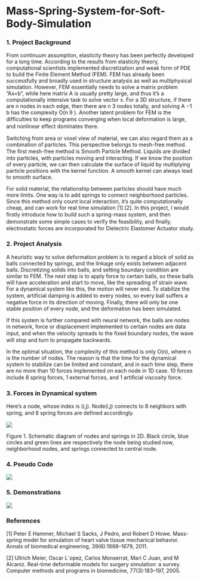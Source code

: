 # Mass-Spring-System-for-Soft-Body-Simulation

### 1. Project Background

From continuum assumption, elasticity theory has been perfectly developed for a long time. According to the results from elasticity theory, computational scientists implemented discretization and weak form of PDE to build the Finite Element Method (FEM). FEM has already been successfully and broadly used in structure analysis as well as multiphysical simulation. However, FEM essentially needs to solve a matrix problem ”Ax=b”, while here matrix A is usually pretty large, and thus it’s a computationally intensive task to solve vector x. For a 3D structure, if there are n nodes in each edge, then there are n 3 nodes totally, and solving A −1 b has the complexity O(n 9 ). Another latent problem for FEM is the diﬃculties to keep programs converging when local deformation is large, and nonlinear eﬀect dominates there.

Switching from area or voxel view of material, we can also regard them as a combination of particles. This perspective belongs to mesh-free method. The ﬁrst mesh-free method is Smooth Particle Method. Liquids are divided into particles, with particles moving and interacting. If we know the position of every particle, we can then calculate the surface of liquid by multiplying particle positions with the kernel function. A smooth kernel can always lead to smooth surface.

For solid material, the relationship between particles should have much more limits. One way is to add springs to connect neighborhood particles. Since this method only count local interaction, it’s quite computationally cheap, and can work for real time simulation [1] [2]. In this project, I would ﬁrstly introduce how to build such a spring-mass system, and then demonstrate some simple cases to verify the feasibility, and ﬁnally, electrostatic forces are incorporated for Dielectric Elastomer Actuator study.

### 2. Project Analysis

A heuristic way to solve deformation problem is to regard a block of solid as balls connected by springs, and the linkage only exists between adjacent balls. Discretizing solids into balls, and setting boundary condition are similar to FEM. The next step is to apply force to certain balls, so these balls will have acceleration and start to move, like the spreading of strain wave. For a dynamical system like this, the motion will never end. To stabilize the system, artiﬁcial damping is added to every nodes, so every ball suﬀers a negative force in its direction of moving. Finally, there will only be one stable position of every node, and the deformation has been simulated.

If this system is further compared with neural network, the balls are nodes in network, force or displacement implemented to certain nodes are data input, and when the velocity spreads to the ﬁxed boundary nodes, the wave will stop and turn to propagate backwards.

In the optimal situation, the complexity of this method is only O(n), where n is the number of nodes. The reason is that the time for the dynamical system to stabilize can be limited and constant, and in each time step, there are no more than 10 forces implemented on each node in 1D case. 10 forces include 8 spring forces, 1 external forces, and 1 artiﬁcial viscosity force.

### 3. Forces in Dynamical system

Here’s a node, whose index is (i,j). Node(i,j) connects to 8 neighbors with spring, and 8 spring forces are deﬁned accordingly.

![](https://upload-images.jianshu.io/upload_images/11683600-cc4239b29b8984a8.png?imageMogr2/auto-orient/strip%7CimageView2/2/w/340)

Figure 1. Schematic diagram of nodes and springs in 2D. Black circle, blue circles and green lines are respectively the node being studied now, neighborhood nodes, and springs connected to central node.

### 4. Pseudo Code

![](https://upload-images.jianshu.io/upload_images/11683600-bba3c78d9e39c87d.png?imageMogr2/auto-orient/strip%7CimageView2/2/w/1240)

### 5. Demonstrations

![](https://upload-images.jianshu.io/upload_images/11683600-d79ef38594accdd0.png?imageMogr2/auto-orient/strip%7CimageView2/2/w/1240)

### References

[1] Peter E Hammer, Michael S Sacks, J Pedro, and Robert D Howe. Mass-spring model for simulation of heart valve tissue mechanical behavior. Annals of biomedical engineering, 39(6):1668–1679, 2011.

[2] Ullrich Meier, Oscar L´opez, Carlos Monserrat, Mari C Juan, and M Alcaniz. Real-time deformable models for surgery simulation: a survey. Computer methods and programs in biomedicine, 77(3):183–197, 2005.
